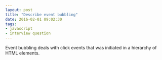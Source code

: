 ```yaml
---
layout: post
title: "Describe event bubbling"
date: 2016-02-01 09:02:30
tags:
- javascript
- interview question
---
```


Event bubbling deals with click events that was initiated in a hierarchy of HTML elements. 
